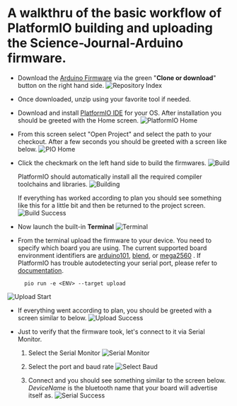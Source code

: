 # A walkthru of the basic workflow of PlatformIO building and uploading the  Science-Journal-Arduino firmware.

* Download the [Arduino Firmware](http://github.com/google/science-journal-arduino) via the green "**Clone or download**" button on the right hand side.
![](images/Github.png "Repository Index")

* Once downloaded, unzip using your favorite tool if needed.

* Download and install [PlatformIO IDE](http://www.platformio.org) for your OS.  After installation you should be greeted with the Home screen.
![PlatformIO Home](images/PlatformIO.png)

* From this screen select "Open Project" and select the path to your checkout.  After a few seconds you should be greeted with a screen like below.
![](images/FolderOpened.png "PIO Home")


* Click the checkmark on the left hand side to build the firmwares.
![](images/Build.png "Build")

	PlatformIO should automatically install all the required compiler toolchains and libraries.
![](images/Building.png "Building")

	If everything has worked according to plan you should see something like this for a little bit and then be returned to the project screen.
![](images/Build_Success.png "Build Success")


* Now launch the built-in **Terminal**
![](images/Terminal.png "Terminal")

* From the terminal upload the firmware to your device.  You need to specify which board you are using.  The current supported board environment identifiers are [arduino101](https://www.arduino.cc/en/Main/ArduinoBoard101), [blend](http://redbearlab.com/blend/), or [mega2560](https://www.arduino.cc/en/Main/ArduinoBoardMega2560) .  If PlatformIO has trouble autodetecting your serial port, please refer to [documentation](http://docs.platformio.org/en/stable/).

		pio run -e <ENV> --target upload

![](images/PIO_Upload_Start.png "Upload Start")

* If everything went according to plan, you should be greeted with a screen similar to below.
![](images/PIO_Upload_Success.png "Upload Success")

* Just to verify that the firmware took, let's connect to it via Serial Monitor.

	1. Select the Serial Monitor
![](images/PIO_Serial.png "Serial Monitor")

	1. Select the port and baud rate
![](images/PIO_Serial_Baud.png "Select Baud")

	1. Connect and you should see something similar to the screen below.  *DeviceName* is the bluetooth name that your board will advertise itself as.
![](images/PIO_Serial_Success.png "Serial Success")
